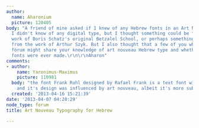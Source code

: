 ```yaml
---
author:
  name: Aharonium
  picture: 120405
body: "A friend of mine asked if I knew of any Hebrew fonts in an Art Nouveau style.
  I didn't know of any digital type, but I thought something could be found in the
  work of Boris Schatz's original Betzalel School, or perhaps something could be engineered
  from the work of Arthur Szyk. But I also thought that a few of you who enjoy this
  forum might share your knowledge of art nouveau Hebrew type and whether any digital
  fonts were ever made.\r\n\r\nAharon"
comments:
- author:
    name: Yaronimus-Maximus
    picture: 110981
  body: "the font Frank Ruhl designed by Rafael Frank is a text font with high legibility
    and it's design was influenced by art nouveau, albeit it's more subtle.\r\nhttp://www.myfonts.com/fonts/bitstream/frank-ruehl-bt/"
  created: '2013-04-16 15:21:39'
date: '2013-04-07 04:28:29'
node_type: forum
title: Art Nouveau Typography for Hebrew

---
```

